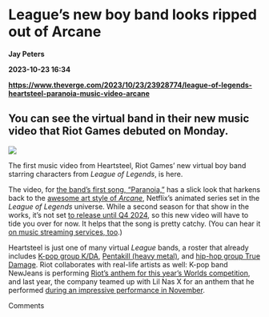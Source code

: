 # League’s new boy band looks ripped out of Arcane
**Jay Peters**

**2023-10-23 16:34**

**https://www.theverge.com/2023/10/23/23928774/league-of-legends-heartsteel-paranoia-music-video-arcane**

You can see the virtual band in their new music video that Riot Games debuted on Monday.
----------------------------------------------------------------------------------------

![](https://cdn.vox-cdn.com/thumbor/r8heALgIlvQ4sbD8buvLEMJCpMQ=/0x0:2000x1125/1200x628/filters:focal(1000x563:1001x564)/cdn.vox-cdn.com/uploads/chorus_asset/file/25024812/PBJMV_Still_Frame__0_00_48_06__v01.png)

The first music video from Heartsteel, Riot Games’ new virtual boy band starring characters from _League of Legends_, is here.

The video, for [the band’s first song, “Paranoia,”](https://go.redirectingat.com/?xs=1&id=1025X1701640&url=https%3A%2F%2Fwww.youtube.com%2Fwatch%3Fv%3DMDErQ1KTzaI) has a slick look that harkens back to the [awesome art style of _Arcane_](https://www.theverge.com/22763818/netflix-league-of-legends-arcane-review), Netflix’s animated series set in the _League of Legends_ universe. While a second season for that show in the works, it’s not set [to release until Q4 2024](https://collider.com/arcane-season-2-release-window/), so this new video will have to tide you over for now. It helps that the song is pretty catchy. (You can hear it [on music streaming services, too](https://found.ee/HS-PARANOIA).)

Heartsteel is just one of many virtual _League_ bands, a roster that already includes [K-pop group K/DA](https://www.theverge.com/2020/10/2/21496800/kda-league-of-legends-k-pop-album-release-date), [Pentakill (heavy metal)](https://www.theverge.com/2021/9/1/22650703/league-of-legends-wave-virtual-concert-pentakill-heavy-metal), and [hip-hop group True Damage](https://www.theverge.com/2019/10/29/20937187/league-of-legends-true-damage-hip-hop-group-kda-louis-vuitton). Riot collaborates with real-life artists as well: K-pop band NewJeans is performing [Riot’s anthem for this year’s Worlds competition](https://www.theverge.com/2023/9/26/23885476/newjeans-league-of-legends-worlds-2023-anthem), and last year, the company teamed up with Lil Nas X for an anthem that he performed [during an impressive performance in November](https://www.theverge.com/2022/11/6/23440640/worlds-2022-opening-ceremony-league-of-legends-lil-nas-x).

Comments